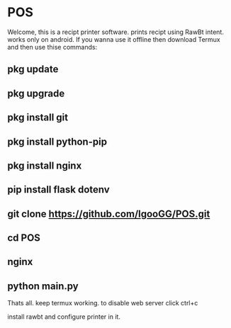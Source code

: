 # POS
Welcome, this is a recipt printer software. prints recipt using RawBt intent. works only on android. If you wanna use it offline then download Termux and then use thise commands:


pkg update
---
pkg upgrade
---
pkg install git
---
pkg install python-pip
---
pkg install nginx
---
pip install flask dotenv
---
git clone https://github.com/IgooGG/POS.git
---
cd POS
---
nginx
---
python main.py
---

Thats all. keep termux working. to disable web server click ctrl+c

install rawbt and configure printer in it.